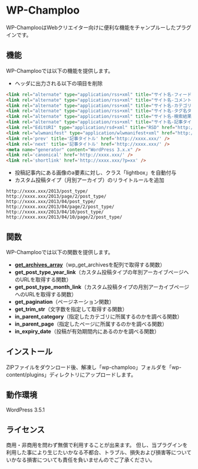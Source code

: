 # WP-Champloo

WP-ChamplooはWebクリエイター向けに便利な機能をチャンプルーしたプラグインです。

## 機能
WP-Champlooでは以下の機能を提供します。

* ヘッダに出力される以下の項目を削除

```html
<link rel="alternate" type="application/rss+xml" title="サイト名-フィード" href="http://xxxx.xxx/feed/" />
<link rel="alternate" type="application/rss+xml" title="サイト名-コメントフィード" href="http://xxxx.xxx/comments/feed/" />
<link rel="alternate" type="application/rss+xml" title="サイト名-カテゴリ名カテゴリーのフィード" href="http://xxxx.xxx/category/xxxx/feed/" />
<link rel="alternate" type="application/rss+xml" title="サイト名-タグ名タグのフィード" href="http://xxxx.xxx/tag/xxxx/feed/" />
<link rel="alternate" type="application/rss+xml" title="サイト名-検索結果:記事タイトルフィード" href="http://xxxx.xxx/search/xxxx/feed/rss2/" />
<link rel="alternate" type="application/rss+xml" title="サイト名-記事タイトルのコメントのフィード" href="http://xxxx.xxx/feed/" />
<link rel="EditURI" type="application/rsd+xml" title="RSD" href="http://xxxx.xxx/xmlrpc.php?rsd" />
<link rel="wlwmanifest" type="application/wlwmanifest+xml" href="http://xxxx.xxx/wp-includes/wlwmanifest.xml" />
<link rel='prev' title='記事タイトル' href='http://xxxx.xxx/' />
<link rel='next' title='記事タイトル' href='http://xxxx.xxx/' />
<meta name="generator" content="WordPress 3.x.x" />
<link rel='canonical' href='http://xxxx.xxx/' />
<link rel='shortlink' href='http://xxxx.xxx/?p=xx' />
```

* 投稿記事内にある画像のa要素に対し、クラス「lightbox」を自動付与
* カスタム投稿タイプ（月別アーカイブ）のリライトルールを追加

```text
http://xxxx.xxx/2013/post_type/
http://xxxx.xxx/2013/page/2/post_type/
http://xxxx.xxx/2013/04/post_type/
http://xxxx.xxx/2013/04/page/2/post_type/
http://xxxx.xxx/2013/04/10/post_type/
http://xxxx.xxx/2013/04/10/page/2/post_type/
```

## 関数
WP-Champlooでは以下の関数を提供します。

* **[get_archives_array](http://qiita.com/items/b26d0b466c0274fd085a)**（wp_get_archivesを配列で取得する関数）
* **get_post_type_year_link**（カスタム投稿タイプの年別アーカイブページへのURLを取得する関数）
* **get_post_type_month_link**（カスタム投稿タイプの月別アーカイブページへのURLを取得する関数）
* **get_pagination**（ページネーション関数）
* **get_trim_str**（文字数を指定して取得する関数）
* **in_parent_category**（指定したカテゴリに所属するのかを調べる関数）
* **in_parent_page**（指定したページに所属するのかを調べる関数）
* **in_expiry_date**（投稿が有効期間内にあるのかを調べる関数）

## インストール
ZIPファイルをダウンロード後、解凍し「wp-champloo」フォルダを「wp-content/plugins」ディレクトリにアップロードします。

## 動作環境
WordPress 3.5.1

## ライセンス
商用・非商用を問わず無償で利用することが出来ます。
  但し、当プラグインを利用した事により生じたいかなる不都合、トラブル、損失および損害等についていかなる損害についても責任を負いませんのでご了承ください。